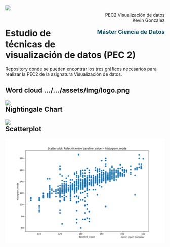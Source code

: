 <div style="width: 100%; clear: both;">
  <div style="float: left; width: 50%;">
    <img src="http://www.uoc.edu/portal/_resources/common/imatges/marca_UOC/UOC_Masterbrand.jpg" align="left">
  </div>
  <div style="float: right; width: 50%;">
    <p style="margin: 0; padding-top: 22px; text-align:right;">PEC2 Visualización de datos</p>
    <p style="margin: 0; text-align:right; padding-button: 100px;">Kevin Gonzalez</p>
    <p style='color: #105269; font-size: 18px; text-align:right'><b>  Máster Ciencia de Datos</b></p>
  </div>
</div>
<div style="width:100%;">&nbsp;</div>

# Estudio de técnicas de visualización de datos (PEC 2)
Repository donde se pueden encontrar los tres gráficos necesarios para realizar la PEC2 de la asignatura Visualización de datos.

## Word cloud  …/…/assets/Img/logo.png

<div style="float: left; width: 100%;">
    <img src=".../.../img_charts/Word%20cloud.png" align="center">
</div>


## Nightingale Chart

<div style="float: left; width: 100%;">
    <img src=".../.../img_charts/Nightingale_chart.png" align="center">
</div>


## Scatterplot

<div style="float: left; width: 100%;">
    <img src="https://github.com/kefffin/VisualizacionDeDatos_pec2/blob/main/img_charts/Scatterplot.png" align="center">
</div>

